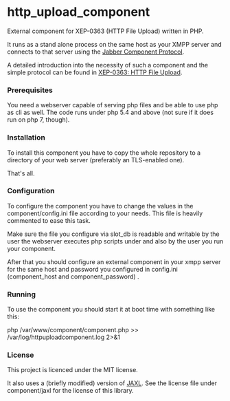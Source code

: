 # http_upload_component
External component for XEP-0363 (HTTP File Upload) written in PHP.

It runs as a stand alone process on the same host as your XMPP server and
connects to that server using the [Jabber Component
Protocol](http://xmpp.org/extensions/xep-0114.html).

A detailed introduction into the necessity of such a component and the simple
protocol can be found in [XEP-0363: HTTP File Upload](http://xmpp.org/extensions/xep-0363.html).

### Prerequisites
You need a webserver capable of serving php files and be able to use php as cli as well.
The code runs under php 5.4 and above (not sure if it does run on php 7, though).

### Installation
To install this component you have to copy the whole repository to a directory of your web server (preferably an TLS-enabled one).

That's all.

### Configuration
To configure the component you have to change the values in the component/config.ini file according to your needs.
This file is heavily commented to ease this task.

Make sure the file you configure via slot_db is readable and writable by the user the webserver executes php scripts under and also by the user you run your component.

After that you should configure an external component in your xmpp server for the same host and password you configured in config.ini (component_host and component_password) .

### Running
To use the component you should start it at boot time with something like this:

php /var/www/component/component.php >> /var/log/httpuploadcomponent.log 2>&1

### License
This project is licenced under the MIT license.

It also uses a (briefly modified) version of [JAXL](https://github.com/jaxl/JAXL/). See the license file under component/jaxl for the license of this library.
